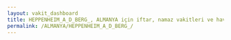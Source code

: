 ```yaml
---
layout: vakit_dashboard
title: HEPPENHEIM_A_D_BERG_, ALMANYA için iftar, namaz vakitleri ve hava durumu - ilçe/eyalet seç
permalink: /ALMANYA/HEPPENHEIM_A_D_BERG_/
---
```


<script type="text/javascript">
  var GLOBAL_COUNTRY = 'ALMANYA';
  var GLOBAL_CITY = 'HEPPENHEIM_A_D_BERG_';
  var GLOBAL_STATE = '';
  var lat = 72;
  var lon = 21;
</script>

